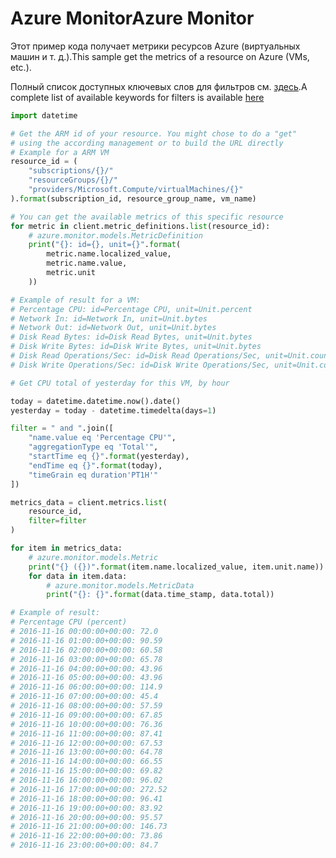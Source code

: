 # <a name="azure-monitor"></a><span data-ttu-id="7f80c-101">Azure Monitor</span><span class="sxs-lookup"><span data-stu-id="7f80c-101">Azure Monitor</span></span>

<span data-ttu-id="7f80c-102">Этот пример кода получает метрики ресурсов Azure (виртуальных машин и т. д.).</span><span class="sxs-lookup"><span data-stu-id="7f80c-102">This sample get the metrics of a resource on Azure (VMs, etc.).</span></span>

<span data-ttu-id="7f80c-103">Полный список доступных ключевых слов для фильтров см. [здесь](https://msdn.microsoft.com/en-us/library/azure/mt743622.aspx).</span><span class="sxs-lookup"><span data-stu-id="7f80c-103">A complete list of available keywords for filters is available [here](https://msdn.microsoft.com/en-us/library/azure/mt743622.aspx)</span></span>

```python
import datetime

# Get the ARM id of your resource. You might chose to do a "get"
# using the according management or to build the URL directly
# Example for a ARM VM
resource_id = (
    "subscriptions/{}/"
    "resourceGroups/{}/"
    "providers/Microsoft.Compute/virtualMachines/{}"
).format(subscription_id, resource_group_name, vm_name)

# You can get the available metrics of this specific resource
for metric in client.metric_definitions.list(resource_id):
    # azure.monitor.models.MetricDefinition
    print("{}: id={}, unit={}".format(
        metric.name.localized_value,
        metric.name.value,
        metric.unit
    ))

# Example of result for a VM:
# Percentage CPU: id=Percentage CPU, unit=Unit.percent
# Network In: id=Network In, unit=Unit.bytes
# Network Out: id=Network Out, unit=Unit.bytes
# Disk Read Bytes: id=Disk Read Bytes, unit=Unit.bytes
# Disk Write Bytes: id=Disk Write Bytes, unit=Unit.bytes
# Disk Read Operations/Sec: id=Disk Read Operations/Sec, unit=Unit.count_per_second
# Disk Write Operations/Sec: id=Disk Write Operations/Sec, unit=Unit.count_per_second

# Get CPU total of yesterday for this VM, by hour

today = datetime.datetime.now().date()
yesterday = today - datetime.timedelta(days=1)

filter = " and ".join([
    "name.value eq 'Percentage CPU'",
    "aggregationType eq 'Total'",
    "startTime eq {}".format(yesterday),
    "endTime eq {}".format(today),
    "timeGrain eq duration'PT1H'"
])

metrics_data = client.metrics.list(
    resource_id,
    filter=filter
)

for item in metrics_data:
    # azure.monitor.models.Metric
    print("{} ({})".format(item.name.localized_value, item.unit.name))
    for data in item.data:
        # azure.monitor.models.MetricData
        print("{}: {}".format(data.time_stamp, data.total))

# Example of result:
# Percentage CPU (percent)
# 2016-11-16 00:00:00+00:00: 72.0
# 2016-11-16 01:00:00+00:00: 90.59
# 2016-11-16 02:00:00+00:00: 60.58
# 2016-11-16 03:00:00+00:00: 65.78
# 2016-11-16 04:00:00+00:00: 43.96
# 2016-11-16 05:00:00+00:00: 43.96
# 2016-11-16 06:00:00+00:00: 114.9
# 2016-11-16 07:00:00+00:00: 45.4
# 2016-11-16 08:00:00+00:00: 57.59
# 2016-11-16 09:00:00+00:00: 67.85
# 2016-11-16 10:00:00+00:00: 76.36
# 2016-11-16 11:00:00+00:00: 87.41
# 2016-11-16 12:00:00+00:00: 67.53
# 2016-11-16 13:00:00+00:00: 64.78
# 2016-11-16 14:00:00+00:00: 66.55
# 2016-11-16 15:00:00+00:00: 69.82
# 2016-11-16 16:00:00+00:00: 96.02
# 2016-11-16 17:00:00+00:00: 272.52
# 2016-11-16 18:00:00+00:00: 96.41
# 2016-11-16 19:00:00+00:00: 83.92
# 2016-11-16 20:00:00+00:00: 95.57
# 2016-11-16 21:00:00+00:00: 146.73
# 2016-11-16 22:00:00+00:00: 73.86
# 2016-11-16 23:00:00+00:00: 84.7
```